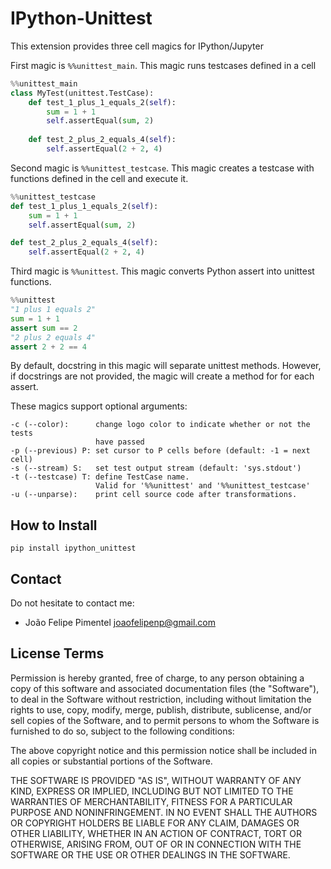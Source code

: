 IPython-Unittest
==========

This extension provides three cell magics for IPython/Jupyter

First magic is `%%unittest_main`. This magic runs testcases defined in a cell

```python
%%unittest_main
class MyTest(unittest.TestCase):
    def test_1_plus_1_equals_2(self):
        sum = 1 + 1
        self.assertEqual(sum, 2)
	
    def test_2_plus_2_equals_4(self):
        self.assertEqual(2 + 2, 4)
```

Second magic is `%%unittest_testcase`. This magic creates a testcase with
functions defined in the cell and execute it.

```python
%%unittest_testcase
def test_1_plus_1_equals_2(self):
    sum = 1 + 1
    self.assertEqual(sum, 2)

def test_2_plus_2_equals_4(self):
    self.assertEqual(2 + 2, 4)
```

Third magic is `%%unittest`. This magic converts Python assert into
unittest functions.

```python
%%unittest
"1 plus 1 equals 2"
sum = 1 + 1
assert sum == 2
"2 plus 2 equals 4"
assert 2 + 2 == 4
```

By default, docstring in this magic will separate unittest methods.
However, if docstrings are not provided, the magic will create a method for
for each assert.

These magics support optional arguments:
```
-c (--color):      change logo color to indicate whether or not the tests
                   have passed
-p (--previous) P: set cursor to P cells before (default: -1 = next cell)
-s (--stream) S:   set test output stream (default: 'sys.stdout')
-t (--testcase) T: define TestCase name.
                   Valid for '%%unittest' and '%%unittest_testcase'
-u (--unparse):    print cell source code after transformations.
```

How to Install
----

```pip install ipython_unittest```


Contact
----

Do not hesitate to contact me:

* João Felipe Pimentel <joaofelipenp@gmail.com>

License Terms
-------------

Permission is hereby granted, free of charge, to any person obtaining a copy of
this software and associated documentation files (the "Software"), to deal in
the Software without restriction, including without limitation the rights to
use, copy, modify, merge, publish, distribute, sublicense, and/or sell copies of
the Software, and to permit persons to whom the Software is furnished to do so,
subject to the following conditions:

The above copyright notice and this permission notice shall be included in all
copies or substantial portions of the Software.

THE SOFTWARE IS PROVIDED "AS IS", WITHOUT WARRANTY OF ANY KIND, EXPRESS OR
IMPLIED, INCLUDING BUT NOT LIMITED TO THE WARRANTIES OF MERCHANTABILITY, FITNESS
FOR A PARTICULAR PURPOSE AND NONINFRINGEMENT. IN NO EVENT SHALL THE AUTHORS OR
COPYRIGHT HOLDERS BE LIABLE FOR ANY CLAIM, DAMAGES OR OTHER LIABILITY, WHETHER
IN AN ACTION OF CONTRACT, TORT OR OTHERWISE, ARISING FROM, OUT OF OR IN
CONNECTION WITH THE SOFTWARE OR THE USE OR OTHER DEALINGS IN THE SOFTWARE.

